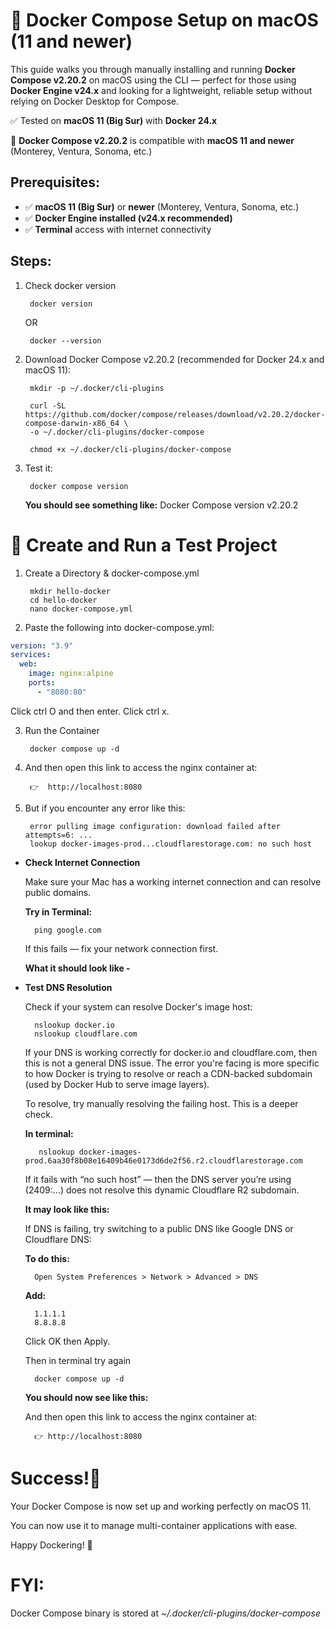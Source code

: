 # 🐳 Docker Compose Setup on macOS (11 and newer)

This guide walks you through manually installing and running **Docker Compose v2.20.2** on macOS using the CLI — perfect for those using **Docker Engine v24.x** and looking for a lightweight, reliable setup without relying on Docker Desktop for Compose.

✅ Tested on **macOS 11 (Big Sur)** with **Docker 24.x**

📌 **Docker Compose v2.20.2** is compatible with **macOS 11 and newer** (Monterey, Ventura, Sonoma, etc.)

## Prerequisites:

- ✅ **macOS 11 (Big Sur)** or **newer** (Monterey, Ventura, Sonoma, etc.)
- ✅ **Docker Engine installed (v24.x recommended)**
- ✅ **Terminal** access with internet connectivity




## Steps: 
1. Check docker version

        docker version
   
   OR
   
        docker --version


3. Download Docker Compose v2.20.2 (recommended for Docker 24.x and macOS 11):

        mkdir -p ~/.docker/cli-plugins

        curl -SL https://github.com/docker/compose/releases/download/v2.20.2/docker-compose-darwin-x86_64 \
  	    -o ~/.docker/cli-plugins/docker-compose

        chmod +x ~/.docker/cli-plugins/docker-compose


4. Test it:

        docker compose version

 	**You should see something like:** Docker Compose version v2.20.2


# 🐋 Create and Run a Test Project

1. Create a Directory & docker-compose.yml

        mkdir hello-docker
        cd hello-docker
        nano docker-compose.yml

2. Paste the following into docker-compose.yml:

```yaml
version: "3.9"
services:
  web:
    image: nginx:alpine
    ports:
      - "8080:80"
```
            
  
  Click ctrl O and then enter. Click ctrl x.
  

3. Run the Container

        docker compose up -d



4. And then open this link to access the nginx container at:

        👉  http://localhost:8080


5. But if you encounter any error like this: 

        error pulling image configuration: download failed after attempts=6: ...
        lookup docker-images-prod...cloudflarestorage.com: no such host


* **Check Internet Connection**

    Make sure your Mac has a working internet connection and can resolve public domains.

    **Try in Terminal:**

        ping google.com
    
    If this fails — fix your network connection first.

    **What it should look like -**

* **Test DNS Resolution**

    Check if your system can resolve Docker's image host:

        nslookup docker.io
        nslookup cloudflare.com

    If your DNS is working correctly for docker.io and cloudflare.com, then this is not a general DNS issue. The error you're facing is more specific to how Docker is trying to resolve or reach a CDN-backed subdomain (used by Docker Hub to serve image layers).

    To resolve, try manually resolving the failing host. This is a deeper check. 
    
    **In terminal:**

         nslookup docker-images-prod.6aa30f8b08e16409b46e0173d6de2f56.r2.cloudflarestorage.com

    If it fails with “no such host” — then the DNS server you’re using (2409:...) does not resolve this dynamic Cloudflare R2 subdomain. 

    **It may look like this:**

    
    If DNS is failing, try switching to a public DNS like Google DNS or Cloudflare DNS:

    **To do this:**
    
        Open System Preferences > Network > Advanced > DNS

    **Add:**
	
        1.1.1.1
        8.8.8.8

    Click OK then Apply.
    
    Then in terminal try again 

        docker compose up -d

    **You should now see like this:**

    And then open this link to access the nginx container at:
        
        👉 http://localhost:8080

# Success!🎉
    
Your Docker Compose is now set up and working perfectly on macOS 11.

You can now use it to manage multi-container applications with ease. 

Happy Dockering! 🐳

# FYI:

Docker Compose binary is stored at  _~/.docker/cli-plugins/docker-compose_



